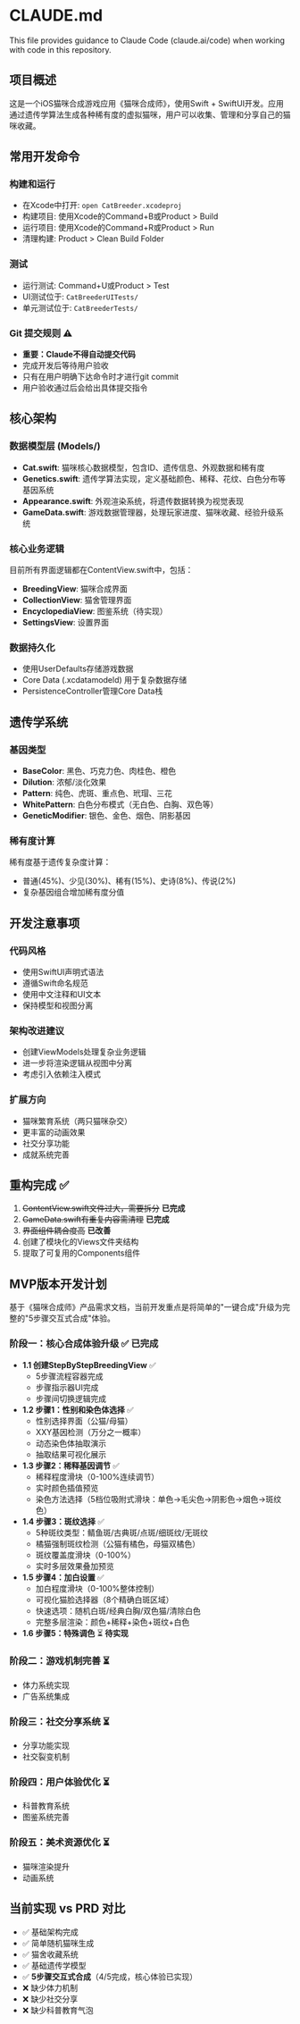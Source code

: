 # CLAUDE.md

This file provides guidance to Claude Code (claude.ai/code) when working with code in this repository.

## 项目概述

这是一个iOS猫咪合成游戏应用《猫咪合成师》，使用Swift + SwiftUI开发。应用通过遗传学算法生成各种稀有度的虚拟猫咪，用户可以收集、管理和分享自己的猫咪收藏。

## 常用开发命令

### 构建和运行
- 在Xcode中打开: `open CatBreeder.xcodeproj`
- 构建项目: 使用Xcode的Command+B或Product > Build
- 运行项目: 使用Xcode的Command+R或Product > Run
- 清理构建: Product > Clean Build Folder

### 测试
- 运行测试: Command+U或Product > Test
- UI测试位于: `CatBreederUITests/`
- 单元测试位于: `CatBreederTests/`

### Git 提交规则 ⚠️
- **重要：Claude不得自动提交代码**
- 完成开发后等待用户验收
- 只有在用户明确下达命令时才进行git commit
- 用户验收通过后会给出具体提交指令

## 核心架构

### 数据模型层 (Models/)
- **Cat.swift**: 猫咪核心数据模型，包含ID、遗传信息、外观数据和稀有度
- **Genetics.swift**: 遗传学算法实现，定义基础颜色、稀释、花纹、白色分布等基因系统
- **Appearance.swift**: 外观渲染系统，将遗传数据转换为视觉表现
- **GameData.swift**: 游戏数据管理器，处理玩家进度、猫咪收藏、经验升级系统

### 核心业务逻辑
目前所有界面逻辑都在ContentView.swift中，包括：
- **BreedingView**: 猫咪合成界面
- **CollectionView**: 猫舍管理界面  
- **EncyclopediaView**: 图鉴系统（待实现）
- **SettingsView**: 设置界面

### 数据持久化
- 使用UserDefaults存储游戏数据
- Core Data (.xcdatamodeld) 用于复杂数据存储
- PersistenceController管理Core Data栈

## 遗传学系统

### 基因类型
- **BaseColor**: 黑色、巧克力色、肉桂色、橙色
- **Dilution**: 浓郁/淡化效果
- **Pattern**: 纯色、虎斑、重点色、玳瑁、三花
- **WhitePattern**: 白色分布模式（无白色、白胸、双色等）
- **GeneticModifier**: 银色、金色、烟色、阴影基因

### 稀有度计算
稀有度基于遗传复杂度计算：
- 普通(45%)、少见(30%)、稀有(15%)、史诗(8%)、传说(2%)
- 复杂基因组合增加稀有度分值

## 开发注意事项

### 代码风格
- 使用SwiftUI声明式语法
- 遵循Swift命名规范
- 使用中文注释和UI文本
- 保持模型和视图分离

### 架构改进建议
- 创建ViewModels处理复杂业务逻辑
- 进一步将渲染逻辑从视图中分离
- 考虑引入依赖注入模式

### 扩展方向
- 猫咪繁育系统（两只猫咪杂交）
- 更丰富的动画效果
- 社交分享功能
- 成就系统完善

## 重构完成 ✅
1. ~~ContentView.swift文件过大，需要拆分~~ **已完成**
2. ~~GameData.swift有重复内容需清理~~ **已完成**
3. ~~界面组件耦合度高~~ **已改善**
4. 创建了模块化的Views文件夹结构
5. 提取了可复用的Components组件

## MVP版本开发计划

基于《猫咪合成师》产品需求文档，当前开发重点是将简单的"一键合成"升级为完整的"5步骤交互式合成"体验。

### 阶段一：核心合成体验升级 ✅ **已完成**
- **1.1 创建StepByStepBreedingView** ✅ 
  - 5步骤流程容器完成
  - 步骤指示器UI完成
  - 步骤间切换逻辑完成
- **1.2 步骤1：性别和染色体选择** ✅
  - 性别选择界面（公猫/母猫）
  - XXY基因检测（万分之一概率）
  - 动态染色体抽取演示
  - 抽取结果可视化展示
- **1.3 步骤2：稀释基因调节** ✅
  - 稀释程度滑块（0-100%连续调节）
  - 实时颜色插值预览
  - 染色方法选择（5档位吸附式滑块：单色→毛尖色→阴影色→烟色→斑纹色）
- **1.4 步骤3：斑纹选择** ✅
  - 5种斑纹类型：鲭鱼斑/古典斑/点斑/细斑纹/无斑纹
  - 橘猫强制斑纹检测（公猫有橘色，母猫双橘色）
  - 斑纹覆盖度滑块（0-100%）
  - 实时多层效果叠加预览
- **1.5 步骤4：加白设置** ✅
  - 加白程度滑块（0-100%整体控制）
  - 可视化猫脸选择器（8个精确白斑区域）
  - 快速选项：随机白斑/经典白胸/双色猫/清除白色
  - 完整多层渲染：颜色+稀释+染色+斑纹+白色
- **1.6 步骤5：特殊调色** ⏳ **待实现**

### 阶段二：游戏机制完善 ⏳
- 体力系统实现
- 广告系统集成

### 阶段三：社交分享系统 ⏳  
- 分享功能实现
- 社交裂变机制

### 阶段四：用户体验优化 ⏳
- 科普教育系统
- 图鉴系统完善

### 阶段五：美术资源优化 ⏳
- 猫咪渲染提升
- 动画系统

## 当前实现 vs PRD 对比
- ✅ 基础架构完成
- ✅ 简单随机猫咪生成
- ✅ 猫舍收藏系统
- ✅ 基础遗传学模型
- ✅ **5步骤交互式合成**（4/5完成，核心体验已实现）
- ❌ 缺少体力机制
- ❌ 缺少社交分享
- ❌ 缺少科普教育气泡